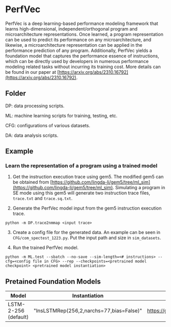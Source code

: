 # PerfVec

PerfVec is a deep learning-based performance modeling framework that learns
high-dimensional, independent/orthogonal program and microarchitecture
representations.
Once learned, a program representation can be used to predict its performance
on any microarchitecture, and likewise, a microarchitecture representation can
be applied in the performance prediction of any program.
Additionally, PerfVec yields a foundation model that captures the performance
essence of instructions, which can be directly used by developers in numerous
performance modeling related tasks without incurring its training cost.
More details can be found in our paper at
[https://arxiv.org/abs/2310.16792](https://arxiv.org/abs/2310.16792).

## Folder

DP: data processing scripts.

ML: machine learning scripts for training, testing, etc.

CFG: configurations of various datasets.

DA: data analysis scripts.

## Example

### Learn the representation of a program using a trained model

1. Get the instruction execution trace using gem5.
The modified gem5 can be obtained from
[https://github.com/lingda-li/gem5/tree/ml_sim](https://github.com/lingda-li/gem5/tree/ml_sim).
Simulating a program in SE mode using this gem5 will generate two instruction
trace files, `trace.txt` and `trace.sq.txt`.

2. Generate the PerfVec model input from the gem5 instruction execution trace.

`python -m DP.trace2nmmap <input trace>`

3. Create a config file for the generated data.
An example can be seen in `CFG/com_spectest_1223.py`.
Put the input path and size in `sim_datasets`.

4. Run the trained PerfVec model.

`python -m ML.test --sbatch --no-save --sim-length=<# instructions> --cfg=<config file in CFG>
  --rep --checkpoints=<pretrained model checkpoint> <pretrained model instantiation>`

## Pretained Foundation Models

| Model                | Instantiation                            | Link                                                              |
|----------------------|------------------------------------------|-------------------------------------------------------------------|
| LSTM-2-256 (default) | "InsLSTMRep(256,2,narchs=77,bias=False)" | https://github.com/PerfVec/PerfVecDB/blob/main/LSTM_256_2_1222.pt |

<!---
`./dp/buildQ a.txt a.sq.txt`
-->

<!---
## Data Processing
```
source setup.sh
```

## Data Processing

### Combine data set.
```
python -m DP.combine_mmap -n <number of files>
```

### Calculate data set normalization factors.
```
python -m DP.norm
```

## Datasets

0: cache access levels
1: reuse distance
-->
